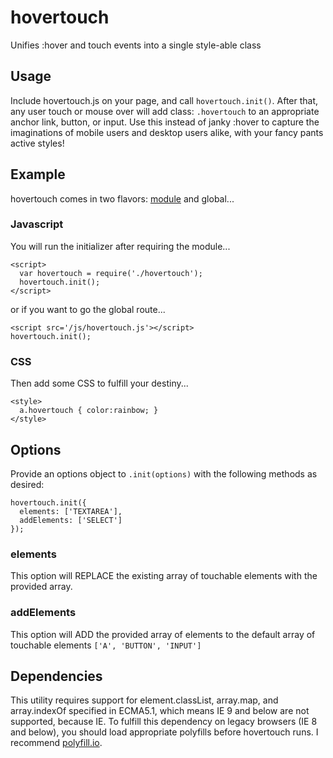 # hovertouch
Unifies :hover and touch events into a single style-able class

## Usage
Include hovertouch.js on your page, and call `hovertouch.init()`. After that, any user touch or mouse over will add class: `.hovertouch` to an appropriate anchor link, button, or input. Use this instead of janky :hover to capture the imaginations of mobile users and desktop users alike, with your fancy pants active styles!

## Example
hovertouch comes in two flavors: [module](https://github.com/ForbesLindesay/browserify-middleware) and global...

### Javascript
You will run the initializer after requiring the module...
```
<script>
  var hovertouch = require('./hovertouch');
  hovertouch.init();
</script>
```

or if you want to go the global route...
```
<script src='/js/hovertouch.js'></script>
hovertouch.init();
```

### CSS
Then add some CSS to fulfill your destiny...
```
<style>
  a.hovertouch { color:rainbow; }
</style>
```

## Options
Provide an options object to `.init(options)` with the following methods as desired:
```
hovertouch.init({
  elements: ['TEXTAREA'],
  addElements: ['SELECT']
});
```

### elements
This option will REPLACE the existing array of touchable elements with the provided array.

### addElements
This option will ADD the provided array of elements to the default array of touchable elements `['A', 'BUTTON', 'INPUT']`

## Dependencies
This utility requires support for element.classList, array.map, and array.indexOf specified in ECMA5.1, which means IE 9 and below are not supported, because IE. To fulfill this dependency on legacy browsers (IE 8 and below), you should load appropriate polyfills before hovertouch runs. I recommend [polyfill.io](https://cdn.polyfill.io/v1/docs/).

